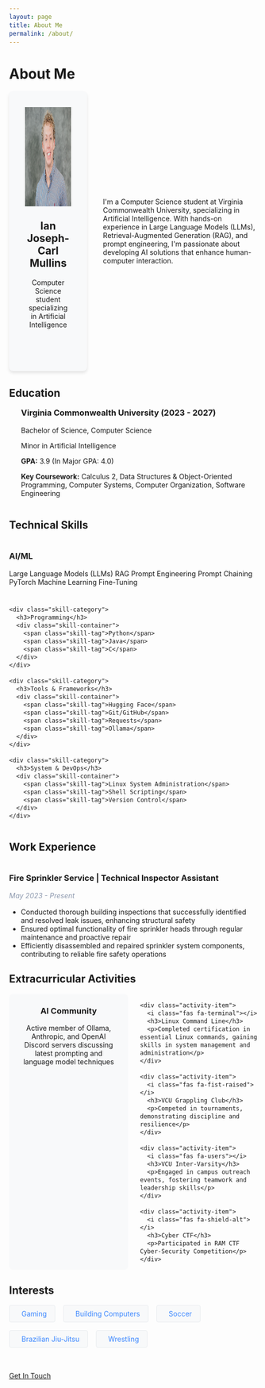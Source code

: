 ```yaml
---
layout: page
title: About Me
permalink: /about/
---
```


<h1 class="fade-in">About Me</h1>

<div class="about-section fade-in">
  <div class="profile-card">
    <img src="/assets/images/unnamed.jpg" alt="Ian Joseph-Carl Mullins" class="profile-image" />
    <h2>Ian Joseph-Carl Mullins</h2>
    <p class="lead">Computer Science student specializing in Artificial Intelligence</p>
    <div class="social-icons">
      <a href="https://github.com/RFlash007" target="_blank"><i class="fab fa-github"></i></a>
      <a href="https://www.linkedin.com/in/ianjcmullins" target="_blank"><i class="fab fa-linkedin"></i></a>
    </div>
  </div>
  
  <div class="about-content">
    <p>I'm a Computer Science student at Virginia Commonwealth University, specializing in Artificial Intelligence. With hands-on experience in Large Language Models (LLMs), Retrieval-Augmented Generation (RAG), and prompt engineering, I'm passionate about developing AI solutions that enhance human-computer interaction.</p>
  </div>
</div>

<div class="card fade-in">
  <h2>Education</h2>
  <div class="education-content">
    <div class="education-logo">
      <span class="university-icon"><i class="fas fa-university"></i></span>
    </div>
    <div class="education-details">
      <h3>Virginia Commonwealth University (2023 - 2027)</h3>
      <p>Bachelor of Science, Computer Science</p>
      <p>Minor in Artificial Intelligence</p>
      <p><strong>GPA:</strong> 3.9 (In Major GPA: 4.0)</p>
      <p><strong>Key Coursework:</strong> Calculus 2, Data Structures & Object-Oriented Programming, Computer Systems, Computer Organization, Software Engineering</p>
    </div>
  </div>
</div>

<div class="card fade-in">
  <h2>Technical Skills</h2>
  
  <div class="skills-section">
    <div class="skill-category">
      <h3>AI/ML</h3>
      <div class="skill-container">
        <span class="skill-tag">Large Language Models (LLMs)</span>
        <span class="skill-tag">RAG</span>
        <span class="skill-tag">Prompt Engineering</span>
        <span class="skill-tag">Prompt Chaining</span>
        <span class="skill-tag">PyTorch</span>
        <span class="skill-tag">Machine Learning</span>
        <span class="skill-tag">Fine-Tuning</span>
      </div>
    </div>
    
    <div class="skill-category">
      <h3>Programming</h3>
      <div class="skill-container">
        <span class="skill-tag">Python</span>
        <span class="skill-tag">Java</span>
        <span class="skill-tag">C</span>
      </div>
    </div>
    
    <div class="skill-category">
      <h3>Tools & Frameworks</h3>
      <div class="skill-container">
        <span class="skill-tag">Hugging Face</span>
        <span class="skill-tag">Git/GitHub</span>
        <span class="skill-tag">Requests</span>
        <span class="skill-tag">Ollama</span>
      </div>
    </div>
    
    <div class="skill-category">
      <h3>System & DevOps</h3>
      <div class="skill-container">
        <span class="skill-tag">Linux System Administration</span>
        <span class="skill-tag">Shell Scripting</span>
        <span class="skill-tag">Version Control</span>
      </div>
    </div>
  </div>
</div>

<div class="card fade-in">
  <h2>Work Experience</h2>
  
  <div class="experience-item">
    <div class="experience-header">
      <h3>Fire Sprinkler Service | Technical Inspector Assistant</h3>
      <span class="experience-date">May 2023 - Present</span>
    </div>
    <ul>
      <li>Conducted thorough building inspections that successfully identified and resolved leak issues, enhancing structural safety</li>
      <li>Ensured optimal functionality of fire sprinkler heads through regular maintenance and proactive repair</li>
      <li>Efficiently disassembled and repaired sprinkler system components, contributing to reliable fire safety operations</li>
    </ul>
  </div>
</div>

<div class="card fade-in">
  <h2>Extracurricular Activities</h2>
  
  <div class="activities-grid">
    <div class="activity-item">
      <i class="fas fa-robot"></i>
      <h3>AI Community</h3>
      <p>Active member of Ollama, Anthropic, and OpenAI Discord servers discussing latest prompting and language model techniques</p>
    </div>
    
    <div class="activity-item">
      <i class="fas fa-terminal"></i>
      <h3>Linux Command Line</h3>
      <p>Completed certification in essential Linux commands, gaining skills in system management and administration</p>
    </div>
    
    <div class="activity-item">
      <i class="fas fa-fist-raised"></i>
      <h3>VCU Grappling Club</h3>
      <p>Competed in tournaments, demonstrating discipline and resilience</p>
    </div>
    
    <div class="activity-item">
      <i class="fas fa-users"></i>
      <h3>VCU Inter-Varsity</h3>
      <p>Engaged in campus outreach events, fostering teamwork and leadership skills</p>
    </div>
    
    <div class="activity-item">
      <i class="fas fa-shield-alt"></i>
      <h3>Cyber CTF</h3>
      <p>Participated in RAM CTF Cyber-Security Competition</p>
    </div>
  </div>
</div>

<div class="card fade-in">
  <h2>Interests</h2>
  
  <div class="interests-container">
    <div class="interest-tag"><i class="fas fa-gamepad"></i> Gaming</div>
    <div class="interest-tag"><i class="fas fa-desktop"></i> Building Computers</div>
    <div class="interest-tag"><i class="fas fa-futbol"></i> Soccer</div>
    <div class="interest-tag"><i class="fas fa-fist-raised"></i> Brazilian Jiu-Jitsu</div>
    <div class="interest-tag"><i class="fas fa-dumbbell"></i> Wrestling</div>
  </div>
</div>

<div class="text-center" style="margin-top: 3rem;">
  <a href="/contact" class="btn btn-accent">Get In Touch</a>
</div>

<style>
  .about-section {
    display: grid;
    grid-template-columns: 1fr 2fr;
    gap: 2rem;
    margin-bottom: 2rem;
  }
  
  @media (max-width: 768px) {
    .about-section {
      grid-template-columns: 1fr;
    }
  }
  
  .profile-card {
    text-align: center;
    padding: 2rem;
    background-color: #f8f9fa;
    border-radius: 8px;
    box-shadow: 0 4px 6px rgba(0, 0, 0, 0.1);
  }
  
  .profile-card .profile-image {
    width: 200px;
    height: 200px;
    margin-bottom: 1.5rem;
  }
  
  .profile-card h2 {
    margin-top: 0;
  }
  
  .profile-card .social-icons {
    margin-top: 1.5rem;
  }
  
  .profile-card .social-icons a {
    font-size: 1.5rem;
    margin: 0 0.5rem;
  }
  
  .about-content {
    display: flex;
    align-items: center;
  }
  
  .education-content {
    display: flex;
    gap: 1.5rem;
  }
  
  .education-logo {
    font-size: 2.5rem;
    color: #3a86ff;
  }
  
  .education-details {
    flex: 1;
  }
  
  .education-details h3 {
    margin-top: 0;
  }
  
  .skills-section {
    display: grid;
    grid-template-columns: repeat(auto-fit, minmax(250px, 1fr));
    gap: 1.5rem;
  }
  
  .experience-header {
    display: flex;
    justify-content: space-between;
    align-items: center;
    margin-bottom: 1rem;
    flex-wrap: wrap;
  }
  
  .experience-date {
    font-style: italic;
    color: #8d99ae;
  }
  
  .activities-grid {
    display: grid;
    grid-template-columns: repeat(auto-fit, minmax(200px, 1fr));
    gap: 1.5rem;
  }
  
  .activity-item {
    text-align: center;
    padding: 1.5rem;
    background-color: #f8f9fa;
    border-radius: 8px;
    transition: all 0.3s ease;
  }
  
  .activity-item:hover {
    transform: translateY(-5px);
    box-shadow: 0 6px 12px rgba(0, 0, 0, 0.1);
  }
  
  .activity-item i {
    font-size: 2rem;
    margin-bottom: 1rem;
    color: #3a86ff;
  }
  
  .activity-item h3 {
    margin-top: 0;
  }
  
  .interests-container {
    display: flex;
    flex-wrap: wrap;
    gap: 1rem;
  }
  
  .interest-tag {
    background-color: #f8f9fa;
    color: #3a86ff;
    padding: 0.5rem 1rem;
    border-radius: 4px;
    border: 1px solid #e9ecef;
    display: flex;
    align-items: center;
    gap: 0.5rem;
    transition: all 0.3s ease;
  }
  
  .interest-tag:hover {
    background-color: #3a86ff;
    color: white;
  }
</style> 